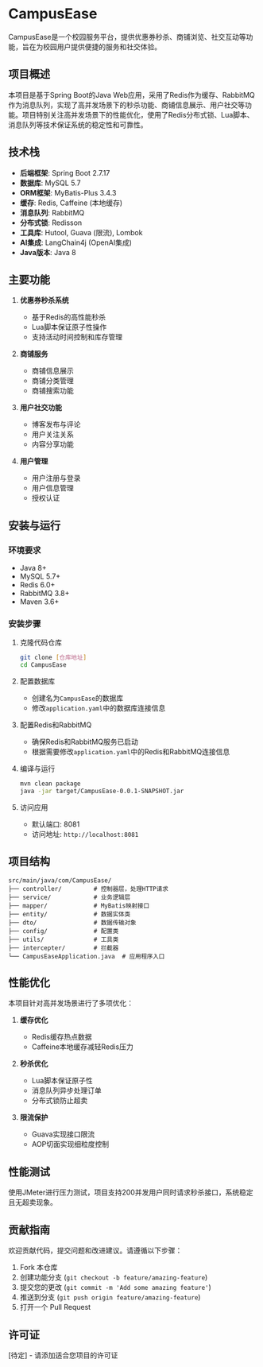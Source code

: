 # CampusEase

CampusEase是一个校园服务平台，提供优惠券秒杀、商铺浏览、社交互动等功能，旨在为校园用户提供便捷的服务和社交体验。

## 项目概述

本项目是基于Spring Boot的Java Web应用，采用了Redis作为缓存、RabbitMQ作为消息队列，实现了高并发场景下的秒杀功能、商铺信息展示、用户社交等功能。项目特别关注高并发场景下的性能优化，使用了Redis分布式锁、Lua脚本、消息队列等技术保证系统的稳定性和可靠性。

## 技术栈

- **后端框架**: Spring Boot 2.7.17
- **数据库**: MySQL 5.7
- **ORM框架**: MyBatis-Plus 3.4.3
- **缓存**: Redis, Caffeine (本地缓存)
- **消息队列**: RabbitMQ
- **分布式锁**: Redisson
- **工具库**: Hutool, Guava (限流), Lombok
- **AI集成**: LangChain4j (OpenAI集成)
- **Java版本**: Java 8

## 主要功能

1. **优惠券秒杀系统**
   - 基于Redis的高性能秒杀
   - Lua脚本保证原子性操作
   - 支持活动时间控制和库存管理

2. **商铺服务**
   - 商铺信息展示
   - 商铺分类管理
   - 商铺搜索功能

3. **用户社交功能**
   - 博客发布与评论
   - 用户关注关系
   - 内容分享功能

4. **用户管理**
   - 用户注册与登录
   - 用户信息管理
   - 授权认证

## 安装与运行

### 环境要求

- Java 8+
- MySQL 5.7+
- Redis 6.0+
- RabbitMQ 3.8+
- Maven 3.6+

### 安装步骤

1. 克隆代码仓库
   ```bash
   git clone [仓库地址]
   cd CampusEase
   ```

2. 配置数据库
   - 创建名为`CampusEase`的数据库
   - 修改`application.yaml`中的数据库连接信息

3. 配置Redis和RabbitMQ
   - 确保Redis和RabbitMQ服务已启动
   - 根据需要修改`application.yaml`中的Redis和RabbitMQ连接信息

4. 编译与运行
   ```bash
   mvn clean package
   java -jar target/CampusEase-0.0.1-SNAPSHOT.jar
   ```

5. 访问应用
   - 默认端口: 8081
   - 访问地址: `http://localhost:8081`

## 项目结构

```
src/main/java/com/CampusEase/
├── controller/         # 控制器层，处理HTTP请求
├── service/            # 业务逻辑层
├── mapper/             # MyBatis映射接口
├── entity/             # 数据实体类
├── dto/                # 数据传输对象
├── config/             # 配置类
├── utils/              # 工具类
├── intercepter/        # 拦截器
└── CampusEaseApplication.java  # 应用程序入口
```

## 性能优化

本项目针对高并发场景进行了多项优化：

1. **缓存优化**
   - Redis缓存热点数据
   - Caffeine本地缓存减轻Redis压力

2. **秒杀优化**
   - Lua脚本保证原子性
   - 消息队列异步处理订单
   - 分布式锁防止超卖

3. **限流保护**
   - Guava实现接口限流
   - AOP切面实现细粒度控制

## 性能测试

使用JMeter进行压力测试，项目支持200并发用户同时请求秒杀接口，系统稳定且无超卖现象。

## 贡献指南

欢迎贡献代码，提交问题和改进建议。请遵循以下步骤：

1. Fork 本仓库
2. 创建功能分支 (`git checkout -b feature/amazing-feature`)
3. 提交您的更改 (`git commit -m 'Add some amazing feature'`)
4. 推送到分支 (`git push origin feature/amazing-feature`)
5. 打开一个 Pull Request

## 许可证

[待定] - 请添加适合您项目的许可证 